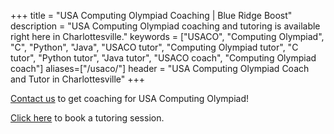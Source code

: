 +++
title = "USA Computing Olympiad Coaching | Blue Ridge Boost"
description = "USA Computing Olympiad coaching and tutoring is available right here in Charlottesville." 
keywords = ["USACO", "Computing Olympiad", "C",  "Python", "Java", "USACO tutor", "Computing Olympiad tutor", "C tutor",  "Python tutor", "Java tutor", "USACO coach", "Computing Olympiad coach"]
aliases=["/usaco/"]
header = "USA Computing Olympiad Coach and Tutor in Charlottesville"
+++

<a href="/contact/">Contact us</a> to get coaching for USA Computing Olympiad!

<a href="/tutor/computer-science/book-now/">Click here</a> to book a tutoring session.
